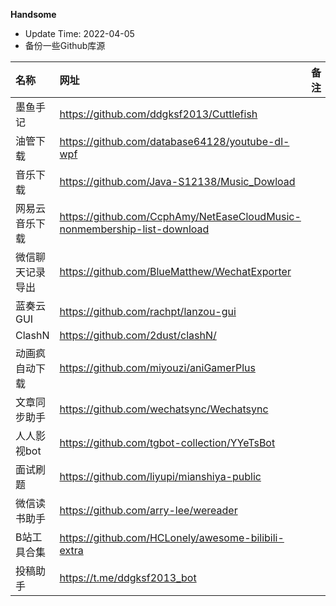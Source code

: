 **Handsome**
* Update Time: 2022-04-05
* 备份一些Github库源

| 名称 | 网址 | 备注 |
| :-- | :-- | :-: |
| 墨鱼手记 | https://github.com/ddgksf2013/Cuttlefish |  |
| 油管下载 | https://github.com/database64128/youtube-dl-wpf |  |
| 音乐下载 | https://github.com/Java-S12138/Music_Dowload |  |
| 网易云音乐下载 | https://github.com/CcphAmy/NetEaseCloudMusic-nonmembership-list-download |  |
| 微信聊天记录导出  | https://github.com/BlueMatthew/WechatExporter |  |
| 蓝奏云GUI | https://github.com/rachpt/lanzou-gui |  |
| ClashN | https://github.com/2dust/clashN/ |  |
| 动画疯自动下载 | https://github.com/miyouzi/aniGamerPlus |  |
| 文章同步助手 | https://github.com/wechatsync/Wechatsync |  |
| 人人影视bot | https://github.com/tgbot-collection/YYeTsBot |  |
| 面试刷题 | https://github.com/liyupi/mianshiya-public | | 
| 微信读书助手 | https://github.com/arry-lee/wereader | | 
| B站工具合集 | https://github.com/HCLonely/awesome-bilibili-extra | |
| 投稿助手 | https://t.me/ddgksf2013_bot |  |


